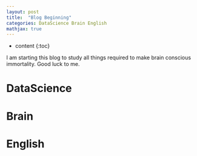 ```yaml
---
layout: post
title:  "Blog Beginning"
categories: DataScience Brain English
mathjax: true
---
```


* content
{:toc}

I am starting this blog to study all things required to make brain conscious immortality. 
Good luck to me.




# DataScience


# Brain


# English

